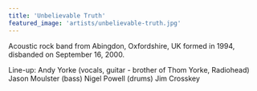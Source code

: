 ```yaml
---
title: 'Unbelievable Truth'
featured_image: 'artists/unbelievable-truth.jpg'
---
```

Acoustic rock band from Abingdon, Oxfordshire, UK
formed in 1994, disbanded on September 16, 2000.

Line-up: 
Andy Yorke (vocals, guitar - brother of Thom Yorke, Radiohead)
Jason Moulster (bass)
Nigel Powell (drums)
Jim Crosskey
